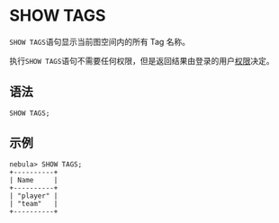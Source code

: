 # SHOW TAGS

`SHOW TAGS`语句显示当前图空间内的所有 Tag 名称。

执行`SHOW TAGS`语句不需要任何权限，但是返回结果由登录的用户[权限](../../7.data-security/1.authentication/3.role-list.md)决定。

## 语法

```ngql
SHOW TAGS;
```

## 示例

```ngql
nebula> SHOW TAGS;
+----------+
| Name     |
+----------+
| "player" |
| "team"   |
+----------+
```
